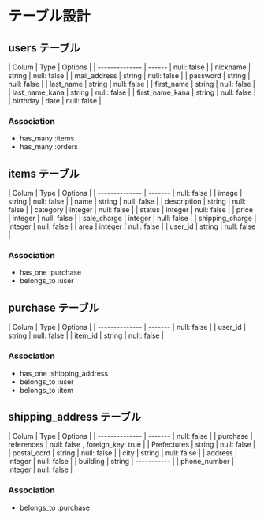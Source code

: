 # テーブル設計

## users テーブル

| Colum           | Type    | Options     |
| --------------  | ------  | null: false |
| nickname        | string  | null: false |
| mail_address    | string  | null: false |
| password        | string  | null: false |
| last_name       | string  | null: false |
| first_name      | string  | null: false |
| last_name_kana  | string  | null: false |
| first_name_kana | string  | null: false |
| birthday        | date    | null: false |

### Association

- has_many :items
- has_many :orders

## items テーブル

| Colum           | Type    | Options     |
| --------------  | ------- | null: false |
| image           | string  | null: false |
| name            | string  | null: false |
| description     | string  | null: false |
| category        | integer | null: false |
| status          | integer | null: false |
| price           | integer | null: false |
| sale_charge     | integer | null: false |
| shipping_charge | integer | null: false |
| area            | integer [ null: false |
| user_id         | string  | null: false |

### Association

- has_one :purchase
- belongs_to :user

## purchase テーブル

| Colum           | Type    | Options     |
| --------------  | ------- | null: false |
| user_id         | string  | null: false |
| item_id         | string  | null: false |

### Association

- has_one :shipping_address
- belongs_to :user
- belongs_to :item

## shipping_address テーブル

| Colum           | Type    | Options     |
| --------------  | ------- | null: false |
| purchase        | references | null: false , foreign_key: true |
| Prefectures     | string  | null: false |
| postal_cord     | string  | null: false |
| city            | string  | null: false |
| address         | integer | null: false |
| building        | string  | ----------- |
| phone_number    | integer | null: false |

### Association

- belongs_to :purchase

